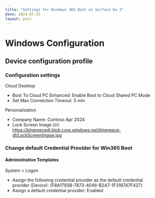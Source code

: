 ```yaml
---
title: "Settings for Windows 365 Boot on Surface Go 3"
date: 2024-07-25
layout: post
---
```



# Windows Configuration 
## Device configuration profile

### Configuration settings
Cloud Desktop
- Boot To Cloud PC Enhanced: Enable Boot to Cloud Shared PC Mode
- Set Max Connection Timeout: 5 min

Personalization
- Company Name: Contoso Apr 2024
- Lock Screen Image Url: https://klnemecedl.blob.core.windows.net/klnemece-dl/LockScreenImage.jpg


### Change default Credential Provider for Win365 Boot

#### Administrative Templates
System > Logon
- Assign the following credential provider as the default credential provider (Device): {F8A1793B-7873-4046-B2A7-1F318747F427}
- Assign a default credential provider: Enabled
